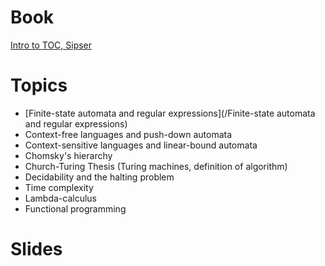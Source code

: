 <!-- TITLE: Languages And Computability -->
<!-- SUBTITLE: A quick summary of Languages And Computability -->

# Book
[Intro to TOC, Sipser](https://theswissbay.ch/pdf/Book/Introduction%20to%20the%20theory%20of%20computation_third%20edition%20-%20Michael%20Sipser.pdf)
# Topics
* [Finite-state automata and regular expressions](/Finite-state automata and regular expressions)
* Context-free languages and push-down automata
* Context-sensitive languages and linear-bound automata
* Chomsky's hierarchy
* Church-Turing Thesis (Turing machines, definition of algorithm)
* Decidability and the halting problem
* Time complexity
* Lambda-calculus
* Functional programming

# Slides
